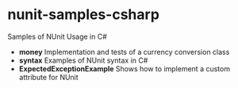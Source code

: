 nunit-samples-csharp
====================

Samples of NUnit Usage in C#
 * **money** Implementation and tests of a currency conversion class
 * **syntax** Examples of NUnit syntax in C#
 * **ExpectedExceptionExample** Shows how to implement a custom attribute for NUnit
